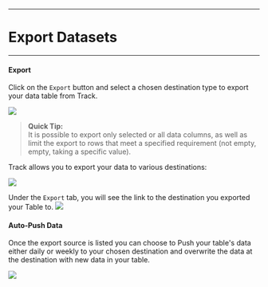 ****
# Export Datasets
---
#### Export
Click on the `Export` button and select a chosen destination type to export your data table from Track.

![](/assets_en/export_list.PNG)

> **Quick Tip:**   
> It is possible to export only selected or all data columns, as well as limit the export to rows that meet a specified requirement (not empty, empty, taking a specific value).

Track allows you to export your data to various destinations:

![](/assets_en/destinations.PNG)

Under the `Export` tab, you will see the link to the destination you exported your Table to.
![](/assets_en/export_table.PNG)

#### Auto-Push Data

Once the export source is listed you can choose to Push your table's data either daily or weekly to your chosen destination and overwrite the data at the destination with new data in your table.

![](/assets_en/auto-push.png)


